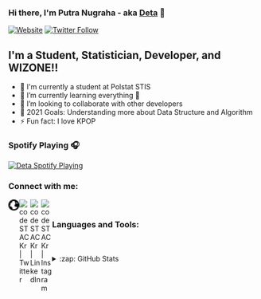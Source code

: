 ### Hi there, I'm Putra Nugraha - aka [Deta][website] 👋

[![Website](https://img.shields.io/website?label=My%20Web&logo=github&style=for-the-badge&url=https%3A%2F%2Fputnug1122.github.io%2F)](https://putnug1122.github.io/)
[![Twitter Follow](https://img.shields.io/twitter/follow/FeraFora?color=%231DA1F2&label=Don%27t%20Click&logo=Twitter&style=for-the-badge)](https://twitter.com/FeraFora)

## I'm a Student, Statistician, Developer, and WIZONE!!

- 🔭 I'm currently a student at Polstat STIS
- 🌱 I’m currently learning everything 🤣
- 👯 I’m looking to collaborate with other developers
- 🥅 2021 Goals: Understanding more about Data Structure and Algorithm
- ⚡ Fun fact: I love KPOP

### Spotify Playing 🎧

[<img src="https://spotify-readme-lilac.vercel.app/api/spotify-playing" alt="Deta Spotify Playing" width="350" />](https://open.spotify.com/user/kn3h8gu1m586ni9u70kvb31tt)

### Connect with me:

[<img align="left" alt="codeSTACKr.com" width="22px" src="https://raw.githubusercontent.com/iconic/open-iconic/master/svg/globe.svg" />][website]
[<img align="left" alt="codeSTACKr | Twitter" width="22px" src="https://cdn.jsdelivr.net/npm/simple-icons@v3/icons/twitter.svg" />][twitter]
[<img align="left" alt="codeSTACKr | LinkedIn" width="22px" src="https://cdn.jsdelivr.net/npm/simple-icons@v3/icons/linkedin.svg" />][linkedin]
[<img align="left" alt="codeSTACKr | Instagram" width="22px" src="https://cdn.jsdelivr.net/npm/simple-icons@v3/icons/instagram.svg" />][instagram]

<br />

### Languages and Tools:


<br />
<br />





<details>
  <summary>:zap: GitHub Stats</summary>

  <img align="left" alt="codeSTACKr's GitHub Stats" src="https://github-readme-stats.putnug1122.vercel.app/api?username=Putnug1122&show_icons=true&hide_border=true" />

</details>

[website]: https://putnug1122.github.io/
[twitter]: https://twitter.com/FeraFora
[instagram]: https://instagram.com/deta_karang
[linkedin]: https://linkedin.com/in/gede-putra-nugraha-b9a053203

